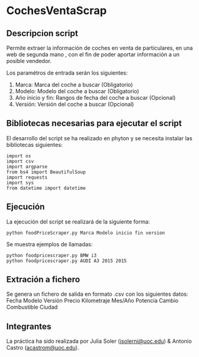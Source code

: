 # CochesVentaScrap

## Descripcion script

Permite extraer la información de coches en venta de particulares, en una web de segunda mano , con el fin de poder aportar información a un posible vendedor. 

Los paramétros de entrada serán los siguientes:

1. Marca: Marca del coche a buscar (Obligatorio)
2. Modelo: Modelo del coche a buscar (Obligatorio)
3. Año inicio y fin: Rangos de fecha del coche a buscar (Opcional)
4. Versión: Versión del coche a buscar (Opcional)

## Bibliotecas necesarias para ejecutar el script

El desarrollo del script se ha realizado en phyton y se necesita instalar las bibliotecas siguientes:

    import os
    import csv
    import argparse
    from bs4 import BeautifulSoup
    import requests
    import sys
    from datetime import datetime

## Ejecución

La ejecución del script se realizará de la siguiente forma:

    python foodPriceScraper.py Marca Modelo inicio fin version
    
Se muestra ejemplos de llamadas:

    python foodpricescraper.py BMW i3
    python foodpricescraper.py AUDI A3 2015 2015
    
    
## Extración a fichero

Se genera un fichero de salida en formato .csv con los siguientes datos:
    Fecha
    Modelo
    Versión
    Precio
    Kilometraje
    Mes/Año
    Potencia
    Cambio
    Combustible
    Ciudad
   
## Integrantes   
   La práctica ha sido realizada por Julia Soler (jsolerni@uoc.edu)  & Antonio Castro (acastrom@uoc.edu).
   
